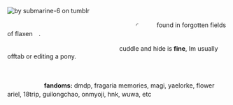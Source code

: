 ![by submarine-6 on tumblr](https://64.media.tumblr.com/213745e0ba45c2f89b9367f81d8f7e6a/cf5333523f058305-6d/s1280x1920/d9d658bfca0e3c3cd70ec4483d968608a89d3ec3.pnj)


　　　　　　　　　　　　　　　　　　　　　◜　　　found in forgotten fields of flaxen　.

　　　 　　　　　　　　　　　　　　　cuddle and hide is **fine**, Im usually offtab or editing a pony.

 　　

　　　　　　**fandoms:** dmdp, fragaria memories, magi, yaelorke, flower ariel, 18trip, guilongchao, onmyoji, hnk, wuwa, etc 　　　
